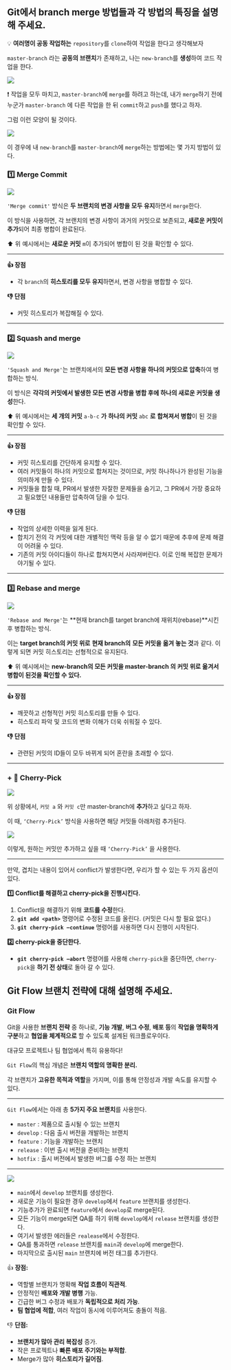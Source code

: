 ## Git에서 branch merge 방법들과 각 방법의 특징을 설명해 주세요.

💡 **여러명이 공동 작업하는** `repository`를 `clone`하여 작업을 한다고 생각해보자


`master-branch` 라는 **공동의 브랜치**가 존재하고, 나는 `new-branch`를 **생성**하여 코드 작업을 한다.

![](https://velog.velcdn.com/images/yjw3480/post/bc97d816-0e8e-4fec-bb25-77e8c5355af3/image.png)


❗ 작업을 모두 마치고, `master-branch`에 `merge`를 하려고 하는데, 내가 `merge`하기 전에 누군가 `master-branch` 에 다른 작업을 한 뒤 `commit`하고 `push`를 했다고 하자. 

그럼 이런 모양이 될 것이다.

![](https://velog.velcdn.com/images/yjw3480/post/1c2b0a7f-e19d-432f-92cd-5456a29e9920/image.png)


이 경우에 내 `new-branch`를 `master-branch`에 `merge`하는 방법에는 몇 가지 방법이 있다.

### 1️⃣ Merge Commit

![](https://velog.velcdn.com/images/yjw3480/post/0f66801f-f667-4d9c-9c7d-e09bb007d1d3/image.png)

`'Merge commit'` 방식은 **두 브랜치의 변경 사항을 모두 유지**하면서 `merge`한다. 

이 방식을 사용하면, 각 브랜치의 변경 사항이 과거의 커밋으로 보존되고, **새로운 커밋이 추가**되어 최종 병합이 완료된다. 

⬆️ 위 예시에서는 **새로운 커밋** `m`이 추가되어 병합이 된 것을 확인할 수 있다.

---

**👍 장점**

- 각 `branch`의 **히스토리를 모두 유지**하면서, 변경 사항을 병합할 수 있다.

**👎 단점**

- 커밋 히스토리가 복잡해질 수 있다.

---

### 2️⃣ Squash and merge

![](https://velog.velcdn.com/images/yjw3480/post/65a00f46-7229-4629-9a0a-5eb0487f3dbb/image.png)


`'Squash and Merge'`는 브랜치에서의 **모든 변경 사항을 하나의 커밋으로 압축**하여 병합하는 방식.

이 방식은 **각각의 커밋에서 발생한 모든 변경 사항을 병합 후에 하나의 새로운 커밋을 생성**한다. 

⬆️ 위 예시에서는 **세 개의 커밋**  `a-b-c` **가**  **하나의 커밋**  `abc` **로** **합쳐져서 병합**이 된 것을 확인할 수 있다.

---

**👍 장점**

- 커밋 히스토리를 간단하게 유지할 수 있다.
- 여러 커밋들이 하나의 커밋으로 합쳐지는 것이므로, 커밋 하나하나가 완성된 기능을 의미하게 만들 수 있다.
- 커밋들을 합칠 때, PR에서 발생한 자잘한 문제들을 숨기고, 그 PR에서 가장 중요하고 필요했던 내용들만 압축하여 담을 수 있다.

**👎 단점**

- 작업의 상세한 이력을 잃게 된다.
- 합치기 전의 각 커밋에 대한 개별적인 맥락 등을 알 수 없기 때문에 추후에 문제 해결이 어려울 수 있다.
- 기존의 커밋 아이디들이 하나로 합쳐지면서 사라져버린다. 이로 인해 복잡한 문제가 야기될 수 있다.

---

### 3️⃣ Rebase and merge

![](https://velog.velcdn.com/images/yjw3480/post/a6bf6eb8-de23-4879-815e-c3ed8bc359d9/image.png)


`'Rebase and Merge'`는 **현재 branch를 target branch에 재위치(rebase)**시킨 후 병합하는 방식. 

이는 **target branch의 커밋 위로** **현재 branch의** **모든 커밋을 옮겨 놓는 것**과 같다. 이렇게 되면 커밋 히스토리는 선형적으로 유지된다.

⬆️ 위 예시에서는 **new-branch의 모든 커밋을 master-branch 의 커밋 위로 옮겨서 병합이 된것을 확인할 수 있다.**

---

**👍 장점**

- 깨끗하고 선형적인 커밋 히스토리를 만들 수 있다.
- 히스토리 파악 및 코드의 변화 이해가 더욱 쉬워질 수 있다.

**👎 단점**

- 관련된 커밋의 ID들이 모두 바뀌게 되어 혼란을 초래할 수 있다.

---

### + 🍒 **Cherry-Pick**

![](https://velog.velcdn.com/images/yjw3480/post/ec88e5e7-3de8-4b0e-b372-d1f160cf1f88/image.png)


위 상황에서,  `커밋 a` 와 `커밋 c`만 master-branch에 **추가**하고 싶다고 하자.

이 때, `‘Cherry-Pick’` 방식을 사용하면 해당 커밋들 아래처럼 추가된다.

![](https://velog.velcdn.com/images/yjw3480/post/511cfb1c-c124-4580-a700-71963b26ea64/image.png)


이렇게, 원하는 커밋만 추가하고 싶을 때 `‘Cherry-Pick’` 을 사용한다.

---

만약, 겹치는 내용이 있어서 conflict가 발생한다면, 우리가 할 수 있는 두 가지 옵션이 있다.

**1️⃣ Conflict를 해결하고 cherry-pick을 진행시킨다.**

1. Conflict을 해결하기 위해 **코드를 수정**한다.
2. **`git add <path>`** 명령어로 수정된 코드를 올린다. (커밋은 다시 할 필요 없다.)
3. **`git cherry-pick –continue`** 명령어를 사용하면 다시 진행이 시작된다.

**2️⃣ cherry-pick을 중단한다.**

- **`git cherry-pick –abort`** 명령어를 사용해 `cherry-pick`을 중단하면, `cherry-pick`을 **하기 전 상태**로 돌아 갈 수 있다.
  

## Git Flow 브랜치 전략에 대해 설명해 주세요.



### Git Flow

Git을 사용한 **브랜치 전략** 중 하나로, **기능 개발**, **버그 수정**, **배포 등**의 **작업을 명확하게 구분**하고 **협업을 체계적으로** 할 수 있도록 설계된 워크플로우이다. 

대규모 프로젝트나 팀 협업에서 특히 유용하다!

`Git Flow`의 핵심 개념은 **브랜치 역할의 명확한 분리.**

각 브랜치가 **고유한 목적과 역할**을 가지며, 이를 통해 안정성과 개발 속도를 유지할 수 있다. 

---

`Git Flow`에서는 아래 총 **5가지 주요 브랜치**를 사용한다.

- `master` : 제품으로 출시될 수 있는 브랜치
- `develop` : 다음 출시 버전을 개발하는 브랜치
- `feature` : 기능을 개발하는 브랜치
- `release` : 이번 출시 버전을 준비하는 브랜치
- `hotfix` : 출시 버전에서 발생한 버그를 수정 하는 브랜치

---

<img src="git_flow.png">

- `main`에서 `develop` 브랜치를 생성한다.
- 새로운 기능이 필요한 경우 `develop`에서 `feature` 브랜치를 생성한다.
- 기능추가가 완료되면 `feature`에서 `develop`로 merge된다.
- 모든 기능이 merge되면 QA를 하기 위해 `develop`에서 `release` 브랜치를 생성한다.
- 여기서 발생한 에러들은 `realease`에서 수정한다.
- QA를 통과하면 `release` 브랜치를 `main`과 `develop`에 merge한다.
- 마지막으로 출시된 `main` 브랜치에 버전 태그를 추가한다.

👍 **장점:**

- 역할별 브랜치가 명확해 **작업 흐름이 직관적**.
- 안정적인 **배포와 개발 병행** 가능.
- 긴급한 버그 수정과 배포가 **독립적으로 처리 가능**.
- **팀 협업에 적합**, 여러 작업이 동시에 이루어져도 충돌이 적음.

👎 **단점:**

- **브랜치가 많아 관리 복잡성** 증가.
- 작은 프로젝트나 **빠른 배포 주기와는 부적합**.
- Merge가 많아 **히스토리가 길어짐**.
